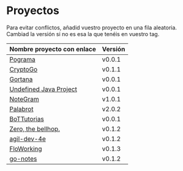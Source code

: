 # Proyectos

Para evitar conflictos, añadid vuestro proyecto en una fila
aleatoria. Cambiad la versión si no es esa la que tenéis en vuestro tag.

| Nombre proyecto con enlace                                               | Versión |
|--------------------------------------------------------------------------|---------|
| [Pograma](https://github.com/Phyton-es-mi-typo/pograma)                  | v0.0.1  |
| [CryptoGo](https://github.com/CriptoInfo/CryptoGo)                       | v0.1.1  |
| [Gortana](https://github.com/Pibes-GRX/Gortana)                          | v0.0.1  |
| [Undefined Java Project](https://github.com/tddgrupo4/TDD-Grupo-4)       | v0.0.1  |
| [NoteGram](https://github.com/NoteGramBot/NoteGram)                      | v1.0.1  |
|  [Palabrot](https://github.com/ScalaBot-Team/PalaBrot)                   | v2.0.2  |
|    [BoTTutorias](https://github.com/BoTTuros/BoTTutorias)                | v0.0.1  |
|    [Zero, the bellhop.](https://github.com/monium/zero)                  | v0.1.2  |
|    [agil-dev-4e](https://github.com/Kobedinho/agil-dev-4e)               | v0.1.2  |
|    [FloWorking](https://github.com/PalomitaTeam/FloWorking)              | v0.1.3  |
|    [go-notes](https://github.com/Golang-EC/go-notes)                     | v0.1.2  |
